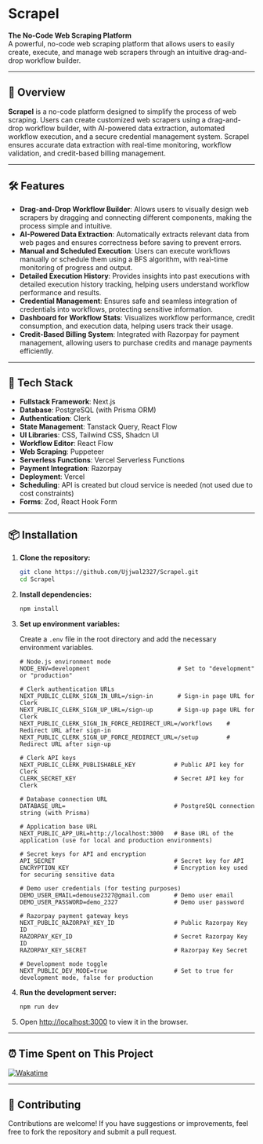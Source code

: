 # Scrapel

**The No-Code Web Scraping Platform**  
A powerful, no-code web scraping platform that allows users to easily create, execute, and manage web scrapers through an intuitive drag-and-drop workflow builder.

---

## 🚀 Overview

**Scrapel** is a no-code platform designed to simplify the process of web scraping. Users can create customized web scrapers using a drag-and-drop workflow builder, with AI-powered data extraction, automated workflow execution, and a secure credential management system. Scrapel ensures accurate data extraction with real-time monitoring, workflow validation, and credit-based billing management.

---

## 🛠️ Features

- **Drag-and-Drop Workflow Builder**: Allows users to visually design web scrapers by dragging and connecting different components, making the process simple and intuitive.
- **AI-Powered Data Extraction**: Automatically extracts relevant data from web pages and ensures correctness before saving to prevent errors.
- **Manual and Scheduled Execution**: Users can execute workflows manually or schedule them using a BFS algorithm, with real-time monitoring of progress and output.
- **Detailed Execution History**: Provides insights into past executions with detailed execution history tracking, helping users understand workflow performance and results.
- **Credential Management**: Ensures safe and seamless integration of credentials into workflows, protecting sensitive information.
- **Dashboard for Workflow Stats**: Visualizes workflow performance, credit consumption, and execution data, helping users track their usage.
- **Credit-Based Billing System**: Integrated with Razorpay for payment management, allowing users to purchase credits and manage payments efficiently.

---

## 🧰 Tech Stack

- **Fullstack Framework**: Next.js  
- **Database**: PostgreSQL (with Prisma ORM)  
- **Authentication**: Clerk  
- **State Management**: Tanstack Query, React Flow  
- **UI Libraries**: CSS, Tailwind CSS, Shadcn UI  
- **Workflow Editor**: React Flow  
- **Web Scraping**: Puppeteer  
- **Serverless Functions**: Vercel Serverless Functions  
- **Payment Integration**: Razorpay  
- **Deployment**: Vercel  
- **Scheduling**: API is created but cloud service is needed (not used due to cost constraints)  
- **Forms**: Zod, React Hook Form  



---

## 📦 Installation

1. **Clone the repository:**

   ```bash
   git clone https://github.com/Ujjwal2327/Scrapel.git
   cd Scrapel
   ```

2. **Install dependencies:**

   ```bash
   npm install
   ```

3. **Set up environment variables:**

   Create a `.env` file in the root directory and add the necessary environment variables.

    ```env
    # Node.js environment mode
    NODE_ENV=development                         # Set to "development" or "production"
    
    # Clerk authentication URLs
    NEXT_PUBLIC_CLERK_SIGN_IN_URL=/sign-in       # Sign-in page URL for Clerk
    NEXT_PUBLIC_CLERK_SIGN_UP_URL=/sign-up       # Sign-up page URL for Clerk
    NEXT_PUBLIC_CLERK_SIGN_IN_FORCE_REDIRECT_URL=/workflows    # Redirect URL after sign-in
    NEXT_PUBLIC_CLERK_SIGN_UP_FORCE_REDIRECT_URL=/setup        # Redirect URL after sign-up
    
    # Clerk API keys
    NEXT_PUBLIC_CLERK_PUBLISHABLE_KEY           # Public API key for Clerk
    CLERK_SECRET_KEY                            # Secret API key for Clerk
    
    # Database connection URL
    DATABASE_URL=                               # PostgreSQL connection string (with Prisma)
    
    # Application base URL
    NEXT_PUBLIC_APP_URL=http://localhost:3000   # Base URL of the application (use for local and production environments)
    
    # Secret keys for API and encryption
    API_SECRET                                  # Secret key for API
    ENCRYPTION_KEY                              # Encryption key used for securing sensitive data
    
    # Demo user credentials (for testing purposes)
    DEMO_USER_EMAIL=demouse2327@gmail.com       # Demo user email
    DEMO_USER_PASSWORD=demo_2327                # Demo user password
    
    # Razorpay payment gateway keys
    NEXT_PUBLIC_RAZORPAY_KEY_ID                 # Public Razorpay Key ID
    RAZORPAY_KEY_ID                             # Secret Razorpay Key ID
    RAZORPAY_KEY_SECRET                         # Razorpay Key Secret
    
    # Development mode toggle
    NEXT_PUBLIC_DEV_MODE=true                   # Set to true for development mode, false for production

    ```

4. **Run the development server:**

   ```bash
   npm run dev
   ```

5. Open [http://localhost:3000](http://localhost:3000) to view it in the browser.

---

## ⏰ Time Spent on This Project

[![Wakatime](https://wakatime.com/badge/user/df6917f7-6186-4bb8-8288-531f1bfab139/project/078d5669-70d1-434a-8509-7da2b4007420.svg)](https://wakatime.com/@ujjwal2327/projects/jtizhapihy)

---

## 🤝 Contributing

Contributions are welcome! If you have suggestions or improvements, feel free to fork the repository and submit a pull request.
